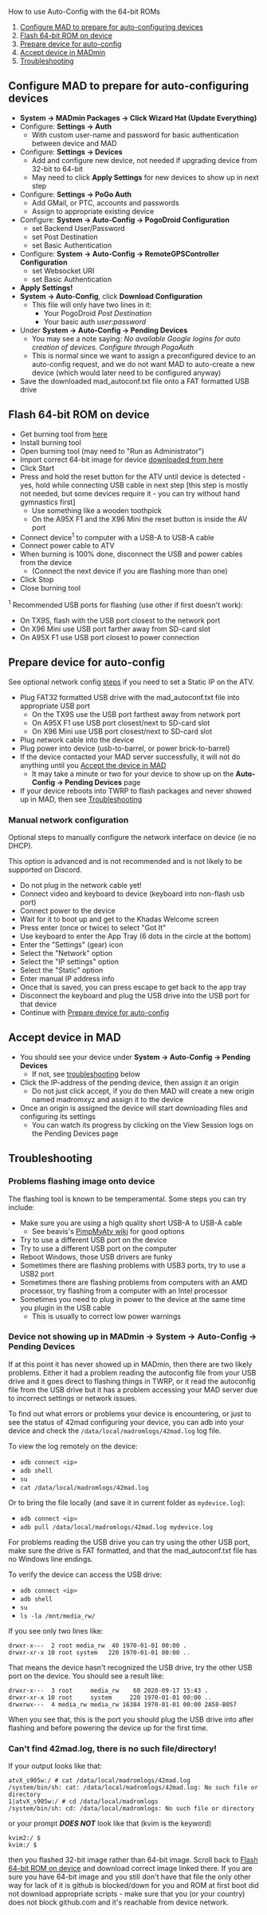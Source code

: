 How to use Auto-Config with the 64-bit ROMs
1. [Configure MAD to prepare for auto-configuring devices](#configure-mad-to-prepare-for-auto-configuring-devices)
2. [Flash 64-bit ROM on device](#flash-64-bit-rom-on-device)
3. [Prepare device for auto-config](#prepare-device-for-auto-config)
4. [Accept device in MADmin](#accept-device-in-mad)
5. [Troubleshooting](#troubleshooting)

## Configure MAD to prepare for auto-configuring devices
 - **System -> MADmin Packages -> Click Wizard Hat (Update Everything)**
 - Configure: **Settings -> Auth**
   - With custom user-name and password for basic authentication between device and MAD
 - Configure: **Settings -> Devices**
   - Add and configure new device, not needed if upgrading device from 32-bit to 64-bit
   - May need to click **Apply Settings** for new devices to show up in next step
 - Configure: **Settings -> PoGo Auth**
   - Add GMail, or PTC, accounts and passwords
   - Assign to appropriate existing device
 - Configure: **System -> Auto-Config -> PogoDroid Configuration**
   - set Backend User/Password
   - set Post Destination
   - set Basic Authentication
 - Configure: **System -> Auto-Config -> RemoteGPSController Configuration**
   - set Websocket URI
   - set Basic Authentication
 - **Apply Settings!**
 - **System -> Auto-Config**, click **Download Configuration**
   - This file will only have two lines in it:
     - Your PogoDroid *Post Destination*
     - Your basic auth *user:password*
 - Under **System -> Auto-Config -> Pending Devices**
   - You may see a note saying: *No available Google logins for auto creation of devices. Configure through PogoAuth*
   - This is normal since we want to assign a preconfigured device to an auto-config request, and we do not want MAD to auto-create a new device (which would later need to be configured anyway)
 - Save the downloaded mad_autoconf.txt file onto a FAT formatted USB drive

## Flash 64-bit ROM on device
 - Get burning tool from [here](https://github.com/Map-A-Droid/MAD-ATV/wiki#flashing-instructions)
 - Install burning tool
 - Open burning tool (may need to "Run as Administrator")
 - Import correct 64-bit image for device [downloaded from here](https://github.com/Map-A-Droid/MAD-ATV/releases/tag/mad64_beta5)
 - Click Start
 - Press and hold the reset button for the ATV until device is detected - yes, hold while connecting USB cable in next step [this step is mostly not needed, but some devices require it - you can try without hand gymnastics first]
   - Use something like a wooden toothpick
   - On the A95X F1 and the X96 Mini the reset button is inside the AV port
 - Connect device<sup>1</sup> to computer with a USB-A to USB-A cable
 - Connect power cable to ATV
 - When burning is 100% done, disconnect the USB and power cables from the device
   - (Connect the next device if you are flashing more than one)
 - Click Stop
 - Close burning tool

<sup>1</sup> Recommended USB ports for flashing (use other if first doesn't work):
 - On TX9S, flash with the USB port closest to the network port
 - On X96 Mini use USB port farther away from SD-card slot
 - On A95X F1 use USB port closest to power connection

## Prepare device for auto-config
See optional network config [steps](#manual-network-configuration) if you need to set a Static IP on the ATV.

 - Plug FAT32 formatted USB drive with the mad_autoconf.txt file into appropriate USB port
   - On the TX9S use the USB port farthest away from network port
   - On A95X F1 use USB port closest/next to SD-card slot
   - On X96 Mini use USB port closest/next to SD-card slot
 - Plug network cable into the device
 - Plug power into device (usb-to-barrel, or power brick-to-barrel)
 - If the device contacted your MAD server successfully, it will not do anything until you [Accept the device in MAD](#accept-device-in-mad)
   - It may take a minute or two for your device to show up on the **Auto-Config -> Pending Devices** page
 - If your device reboots into TWRP to flash packages and never showed up in MAD, then see [Troubleshooting](#troubleshooting)

### Manual network configuration
Optional steps to manually configure the network interface on device (ie no DHCP).

This option is advanced and is not recommended and is not likely to be supported on Discord.

 - Do not plug in the network cable yet!
 - Connect video and keyboard to device (keyboard into non-flash usb port)
 - Connect power to the device
 - Wait for it to boot up and get to the Khadas Welcome screen
 - Press enter (once or twice) to select "Got It"
 - Use keyboard to enter the App Tray (6 dots in the circle at the bottom)
 - Enter the "Settings" (gear) icon
 - Select the "Network" option
 - Select the "IP settings" option
 - Select the "Static" option
 - Enter manual IP address info
 - Once that is saved, you can press escape to get back to the app tray
 - Disconnect the keyboard and plug the USB drive into the USB port for that device
 - Continue with [Prepare device for auto-config](#prepare-device-for-auto-config)

## Accept device in MAD
 - You should see your device under **System -> Auto-Config -> Pending Devices**
   - If not, see [troubleshooting](#troubleshooting) below
 - Click the IP-address of the pending device, then assign it an origin
   - Do not just click accept, if you do then MAD will create a new origin named madromxyz and assign it to the device
 - Once an origin is assigned the device will start downloading files and configuring its settings
   - You can watch its progress by clicking on the View Session logs on the Pending Devices page

## Troubleshooting

### Problems flashing image onto device
The flashing tool is known to be temperamental. Some steps you can try include:

 - Make sure you are using a high quality short USB-A to USB-A cable
   - See beavis's [PimpMyAtv wiki](https://github.com/madBeavis/PimpMyAtv/wiki/Cabling) for good options
 - Try to use a different USB port on the device
 - Try to use a different USB port on the computer
 - Reboot Windows, those USB drivers are funky
 - Sometimes there are flashing problems with USB3 ports, try to use a USB2 port
 - Sometimes there are flashing problems from computers with an AMD processor, try flashing from a computer with an Intel processor
 - Sometimes you need to plug in power to the device at the same time you plugin in the USB cable
   - This is usually to correct low power warnings

### Device not showing up in MADmin -> System -> Auto-Config -> Pending Devices

If at this point it has never showed up in MADmin, then there are two likely problems.
Either it had a problem reading the autoconfig file from your USB drive and it goes direct to flashing things in TWRP,
or it read the autoconfig file from the USB drive but it has a problem accessing your MAD server due to incorrect settings or network issues.

To find out what errors or problems your device is encountering, or just to see the status of 42mad
configuring your device, you can adb into your device and check the `/data/local/madromlogs/42mad.log` log
file.

To view the log remotely on the device:
 - `adb connect <ip>`
 - `adb shell`
 - `su`
 - `cat /data/local/madromlogs/42mad.log`

Or to bring the file locally (and save it in current folder as `mydevice.log`):
 - `adb connect <ip>`
 - `adb pull /data/local/madromlogs/42mad.log mydevice.log`

For problems reading the USB drive you can try using the other USB port,
make sure the drive is FAT formatted, and that the mad_autoconf.txt file has no Windows line endings.

To verify the device can access the USB drive:
 - `adb connect <ip>`
 - `adb shell`
 - `su`
 - `ls -la /mnt/media_rw/`
 
If you see only two lines like:
```
drwxr-x---  2 root media_rw  40 1970-01-01 00:00 .
drwxr-xr-x 10 root system   220 1970-01-01 00:00 ..
```

That means the device hasn't recognized the USB drive, try the other USB port on the device.
You should see a result like:
```
drwxr-x---  3 root     media_rw    60 2020-09-17 15:43 .
drwxr-xr-x 10 root     system     220 1970-01-01 00:00 ..
drwxrwx---  4 media_rw media_rw 16384 1970-01-01 00:00 2A58-B057
```

When you see that, this is the port you should plug the USB drive into after flashing and before powering the device up for the first time.

### Can't find 42mad.log, there is no such file/directory!
If your output looks like that:
```
atvX_s905w:/ # cat /data/local/madromlogs/42mad.log
/system/bin/sh: cat: /data/local/madromlogs/42mad.log: No such file or directory
1|atvX_s905w:/ # cd /data/local/madromlogs
/system/bin/sh: cd: /data/local/madromlogs: No such file or directory
```
or your prompt ***DOES NOT*** look like that (kvim is the keyword)
```
kvim2:/ $
kvim:/ $
```
then you flashed 32-bit image rather than 64-bit image. Scroll back to [Flash 64-bit ROM on device](#flash-64-bit-rom-on-device) and download correct image linked there.
If you are sure you have 64-bit image and you still don't have that file the only other way for lack of it is github is blocked/down for you and ROM at first boot did not download appropriate scripts - make sure that you (or your country) does not block github.com and it's reachable from device network.
